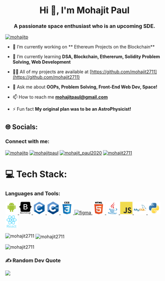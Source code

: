 <h1 align="center">Hi 👋, I'm Mohajit Paul</h1>
<h3 align="center">A passionate space enthusiast who is an upcoming SDE.</h3>
<p align="left"> <a href="https://twitter.com/mohajitp" target="blank"><img src="https://img.shields.io/twitter/follow/mohajitp?logo=twitter&style=for-the-badge" alt="mohajitp" /></a> </p>

- 🔭 I’m currently working on ** Ethereum Projects on the Blockchain**

- 🌱 I’m currently learning **DSA, Blockchain, Ethererum, Solidity Problem Solving, Web Development**

- 👨‍💻 All of my projects are available at [https://github.com/mohajit2711](https://github.com/mohajit2711)

- 💬 Ask me about **OOPs, Problem Solving, Front-End Web Dev, Space!**

- 📫 How to reach me **mohajitpaul@gmail.com**

- ⚡ Fun fact **My original plan was to be an AstroPhysicist!**

## 🌐 Socials:
<h3 align="left">Connect with me:</h3>
<p align="left">
<a href="https://twitter.com/mohajitp" target="blank"><img align="center" src="https://raw.githubusercontent.com/rahuldkjain/github-profile-readme-generator/master/src/images/icons/Social/twitter.svg" alt="mohajitp" height="30" width="40" /></a>
<a href="https://linkedin.com/in/mohajitpaul" target="blank"><img align="center" src="https://raw.githubusercontent.com/rahuldkjain/github-profile-readme-generator/master/src/images/icons/Social/linked-in-alt.svg" alt="mohajitpaul" height="30" width="40" /></a>
<a href="https://www.hackerrank.com/mohajit_paul2020" target="blank"><img align="center" src="https://raw.githubusercontent.com/rahuldkjain/github-profile-readme-generator/master/src/images/icons/Social/hackerrank.svg" alt="mohajit_paul2020" height="30" width="40" /></a>
<a href="https://www.leetcode.com/mohajit2711" target="blank"><img align="center" src="https://raw.githubusercontent.com/rahuldkjain/github-profile-readme-generator/master/src/images/icons/Social/leet-code.svg" alt="mohajit2711" height="30" width="40" /></a>
</p>

# 💻 Tech Stack:
<h3 align="left">Languages and Tools:</h3>
<p align="left"> <a href="https://developer.android.com" target="_blank" rel="noreferrer"> <img src="https://raw.githubusercontent.com/devicons/devicon/master/icons/android/android-original-wordmark.svg" alt="android" width="40" height="40"/> </a> <a href="https://getbootstrap.com" target="_blank" rel="noreferrer"> <img src="https://raw.githubusercontent.com/devicons/devicon/master/icons/bootstrap/bootstrap-plain-wordmark.svg" alt="bootstrap" width="40" height="40"/> </a> <a href="https://www.cprogramming.com/" target="_blank" rel="noreferrer"> <img src="https://raw.githubusercontent.com/devicons/devicon/master/icons/c/c-original.svg" alt="c" width="40" height="40"/> </a> <a href="https://www.w3schools.com/cpp/" target="_blank" rel="noreferrer"> <img src="https://raw.githubusercontent.com/devicons/devicon/master/icons/cplusplus/cplusplus-original.svg" alt="cplusplus" width="40" height="40"/> </a> <a href="https://www.w3schools.com/css/" target="_blank" rel="noreferrer"> <img src="https://raw.githubusercontent.com/devicons/devicon/master/icons/css3/css3-original-wordmark.svg" alt="css3" width="40" height="40"/> </a> <a href="https://www.figma.com/" target="_blank" rel="noreferrer"> <img src="https://www.vectorlogo.zone/logos/figma/figma-icon.svg" alt="figma" width="40" height="40"/> </a> <a href="https://www.w3.org/html/" target="_blank" rel="noreferrer"> <img src="https://raw.githubusercontent.com/devicons/devicon/master/icons/html5/html5-original-wordmark.svg" alt="html5" width="40" height="40"/> </a> <a href="https://www.java.com" target="_blank" rel="noreferrer"> <img src="https://raw.githubusercontent.com/devicons/devicon/master/icons/java/java-original.svg" alt="java" width="40" height="40"/> </a> <a href="https://developer.mozilla.org/en-US/docs/Web/JavaScript" target="_blank" rel="noreferrer"> <img src="https://raw.githubusercontent.com/devicons/devicon/master/icons/javascript/javascript-original.svg" alt="javascript" width="40" height="40"/> </a> <a href="https://www.mysql.com/" target="_blank" rel="noreferrer"> <img src="https://raw.githubusercontent.com/devicons/devicon/master/icons/mysql/mysql-original-wordmark.svg" alt="mysql" width="40" height="40"/> </a> <a href="https://www.python.org" target="_blank" rel="noreferrer"> <img src="https://raw.githubusercontent.com/devicons/devicon/master/icons/python/python-original.svg" alt="python" width="40" height="40"/> </a> <a href="https://reactjs.org/" target="_blank" rel="noreferrer"> <img src="https://raw.githubusercontent.com/devicons/devicon/master/icons/react/react-original-wordmark.svg" alt="react" width="40" height="40"/> </a> </p>


<p><img align="left" src="https://github-readme-stats.vercel.app/api/top-langs?username=mohajit2711&show_icons=true&locale=en&layout=compact" alt="mohajit2711" /></p>

<p>&nbsp;<img align="center" src="https://github-readme-stats.vercel.app/api?username=mohajit2711&show_icons=true&locale=en" alt="mohajit2711" /></p>

<p><img align="center" src="https://github-readme-streak-stats.herokuapp.com/?user=mohajit2711&" alt="mohajit2711" /></p>


### ✍️ Random Dev Quote
![](https://quotes-github-readme.vercel.app/api?type=horizontal&theme=radical)





